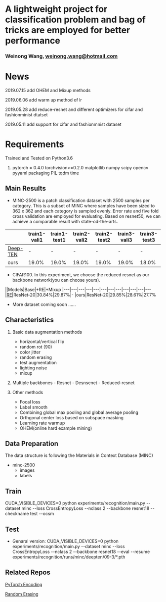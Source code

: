 ﻿# A lightweight project for classification problem and bag of tricks are employed for better performance
### Weinong Wang, weinong.wang@hotmail.com

# News
2019.07.15 add OHEM and Mixup methods

2019.06.06 add warm up method of lr

2019.05.28 add reduce-resnet and different optimizers for cifar and fashionminist dtatset

2019.05.11 add support for cifar and fashionmnist dataset

# Requirements

Trained and Tested on Python3.6
 1. pytorch = 0.4.0
	torchvision>=0.2.0
	matplotlib
	numpy
	scipy
	opencv
	pyyaml
	packaging
	PIL
	tqdm
	time

## Main Results
+ MINC-2500 is a patch classification dataset with 2500 samples per category. This is a subset of MINC where samples have been sized to 362 x 362 and each category is sampled evenly. Error rate and five fold cross validation are employed for evaluating. Based on resnet50, we can achieve a comparable result with state-od-the-arts.

||train1-vali1|train1-test1|train2-vali2|train2-test2|train3-vali3|train3-test3|train4-vali4|train4-test4|train5-vali5|train5-test5|Average
|---|---|---|---|---|---|---|---|---|---|---|---
|[Deep-TEN]|-|-|-|-|-|-|-|-|-|-|19.4%
|ours|19.0%|19.0%|19.0%|19.0%|19.0%|18.0%|19.0%|19.0%|20.0%|19.0%|19.0%

+ CIFAR100. In this experiment, we choose the reduced resnet as our backbone network(you can choose yours).

||Models|Base|+RE|+Mixup
|---|---|---|---|---|---|---|---|---|---|---|---
|[RE]|ResNet-20|30.84%|29.87%|-
|ours|ResNet-20|29.85%|28.61%|27.7%

+ More dataset coming soon ......

## Characteristics
 1. Basic data augmentation methods
	- horizontal/vertical flip
	- random rot (90)
	- color jitter
	- random erasing
	- test augmentation
	- lighting noise
	- mixup
	
 2.  Multiple backbones
 	- Resnet
	- Desnsenet
	- Reduced-resnet
	
 3. Other methods
	- Focal loss
	- Label smooth
	- Combining global max pooling and global average pooling
	- Orthgonal center loss based on subspace masking
	- Learning rate warmup
	- OHEM(online hard example mining)

			
## Data Preparation
The data structure is following the Materials in Context Database (MINC)
 -  minc-2500
     - images
     - labels
## Train
 CUDA_VISIBLE_DEVICES=0 python experiments/recognition/main.py --dataset minc --loss CrossEntropyLoss --nclass  2 --backbone resnet18 --checkname test --ocsm


## Test
 - Genaral version: 
 CUDA_VISIBLE_DEVICES=0 python experiments/recognition/main.py --dataset minc --loss CrossEntropyLoss --nclass  2 --backbone resnet18 --eval  --resume experiments/recognition/runs/minc/deepten/09-3/*.pth
 
## Related Repos
[PyTorch Encoding][PyTorch Encoding]

[Random Erasing][RE]


[PyTorch Encoding]:https://github.com/zhanghang1989/PyTorch-Encoding

[RE]:https://github.com/zhunzhong07/Random-Erasing
[Deep-TEN]:http://openaccess.thecvf.com/content_cvpr_2017/papers/Zhang_Deep_TEN_Texture_CVPR_2017_paper.pdf
